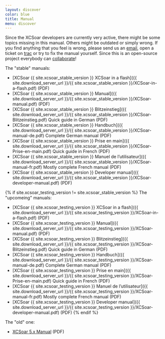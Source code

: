 ```yaml
---
layout: discover
color: blue
title: Manual
menu: discover
---
```

Since the XCSoar developers are currently very active, there might be some topics missing in this manual.
Others might be outdated or simply wrong. If you find anything that you feel is wrong, please send us an
[email](/contact/), open a ticket on
[trac]({{site.trac_server_url}}/) or try to fix the manual yourself.
Since this is an open-source project everybody can [collaborate](/develop/)!

The "stable" manuals:
- [XCSoar {{ site.xcsoar_stable_version }} XCSoar in a flash]({{ site.download_server_url }}/{{ site.xcsoar_stable_version }}/XCSoar-in-a-flash.pdf) (PDF)
- [XCSoar {{ site.xcsoar_stable_version }} Manual]({{ site.download_server_url }}/{{ site.xcsoar_stable_version }}/XCSoar-manual.pdf) (PDF)
- [XCSoar {{ site.xcsoar_stable_version }} Blitzeinstieg]({{ site.download_server_url }}/{{ site.xcsoar_stable_version }}/XCSoar-Blitzeinstieg.pdf) Quick guide in German (PDF)
- [XCSoar {{ site.xcsoar_stable_version }} Handbuch]({{ site.download_server_url }}/{{ site.xcsoar_stable_version }}/XCSoar-manual-de.pdf) Complete German manual (PDF)
- [XCSoar {{ site.xcsoar_stable_version }} Prise en main]({{ site.download_server_url }}/{{ site.xcsoar_stable_version }}/XCSoar-Prise-en-main.pdf) Quick guide in French (PDF)
- [XCSoar {{ site.xcsoar_stable_version }} Manuel de l’utilisateur]({{ site.download_server_url }}/{{ site.xcsoar_stable_version }}/XCSoar-manual-fr.pdf) Mostly complete French manual (PDF)
- [XCSoar {{ site.xcsoar_stable_version }} Developer manual]({{ site.download_server_url }}/{{ site.xcsoar_stable_version }}/XCSoar-developer-manual.pdf) (PDF)

{% if site.xcsoar_testing_version != site.xcsoar_stable_version %}
The "upcomeing" manuals:
- [XCSoar {{ site.xcsoar_testing_version }} XCSoar in a flash]({{ site.download_server_url }}/{{ site.xcsoar_testing_version }}/XCSoar-in-a-flash.pdf) (PDF)
- [XCSoar {{ site.xcsoar_testing_version }} Manual]({{ site.download_server_url }}/{{ site.xcsoar_testing_version }}/XCSoar-manual.pdf) (PDF)
- [XCSoar {{ site.xcsoar_testing_version }} Blitzeinstieg]({{ site.download_server_url }}/{{ site.xcsoar_testing_version }}/XCSoar-Blitzeinstieg.pdf) Quick guide in German (PDF)
- [XCSoar {{ site.xcsoar_testing_version }} Handbuch]({{ site.download_server_url }}/{{ site.xcsoar_testing_version }}/XCSoar-manual-de.pdf) Complete German manual (PDF)
- [XCSoar {{ site.xcsoar_testing_version }} Prise en main]({{ site.download_server_url }}/{{ site.xcsoar_testing_version }}/XCSoar-Prise-en-main.pdf) Quick guide in French (PDF)
- [XCSoar {{ site.xcsoar_testing_version }} Manuel de l’utilisateur]({{ site.download_server_url }}/{{ site.xcsoar_testing_version }}/XCSoar-manual-fr.pdf) Mostly complete French manual (PDF)
- [XCSoar {{ site.xcsoar_testing_version }} Developer manual]({{ site.download_server_url }}/{{ site.xcsoar_testing_version }}/XCSoar-developer-manual.pdf) (PDF)
{% endif %}

The "old" one:

- [XCSoar 5.x Manual](http://prdownloads.sourceforge.net/xcsoar/XCSoar-manual-500.pdf?download) (PDF)

